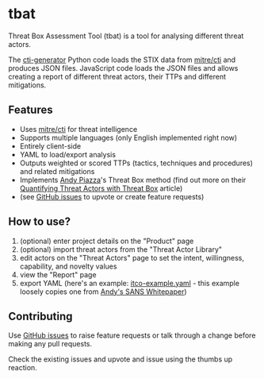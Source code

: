 # tbat
Threat Box Assessment Tool (tbat) is a tool for analysing different threat actors. 

The [cti-generator](cti-generator) Python code loads the STIX data from [mitre/cti] and produces JSON files.
JavaScript code loads the JSON files and allows creating a report of different threat actors, their TTPs and different mitigations.

## Features
- Uses [mitre/cti] for threat intelligence
- Supports multiple languages (only English implemented right now)
- Entirely client-side
- YAML to load/export analysis
- Outputs weighted or scored TTPs (tactics, techniques and procedures) and related mitigations
- Implements [Andy Piazza](https://klrgrz.medium.com/)'s Threat Box method (find out more on their [Quantifying Threat Actors with Threat Box](https://klrgrz.medium.com/quantifying-threat-actors-with-threat-box-e6b641109b11) article)
- (see [GitHub issues] to upvote or create feature requests)

## How to use?
1. (optional) enter project details on the "Product" page
2. (optional) import threat actors from the "Threat Actor Library"
3. edit actors on the "Threat Actors" page to set the intent, willingness, capability, and novelty values
4. view the "Report" page
5. export YAML (here's an example: [itco-example.yaml](/test/fixtures/itco-example.yaml) - this example loosely copies one from [Andy's SANS Whitepaper](https://www.sans.org/white-papers/39585/))

## Contributing
Use [GitHub issues] to raise feature requests or talk through a change before making any pull requests.

Check the existing issues and upvote and issue using the thumbs up reaction. 


[mitre/cti]: https://github.com/mitre/cti
[GitHub issues]: https://github.com/OllieJC/tbat/issues
